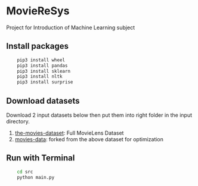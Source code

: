 # MovieReSys

Project for Introduction of Machine Learning subject

## Install packages

```cmd
    pip3 install wheel
    pip3 install pandas
    pip3 install sklearn
    pip3 install nltk
    pip3 install surprise
```

## Download datasets

Download 2 input datasets below then put them into right folder in the input directory.

1. [the-movies-dataset](https://www.kaggle.com/datasets/rounakbanik/the-movies-dataset/version/5?resource=download): Full MovieLens Dataset
2. [movies-data](https://www.kaggle.com/datasets/bentan233/movies-data): forked from the above dataset for optimization

## Run with Terminal

```cmd
    cd src
    python main.py
```
